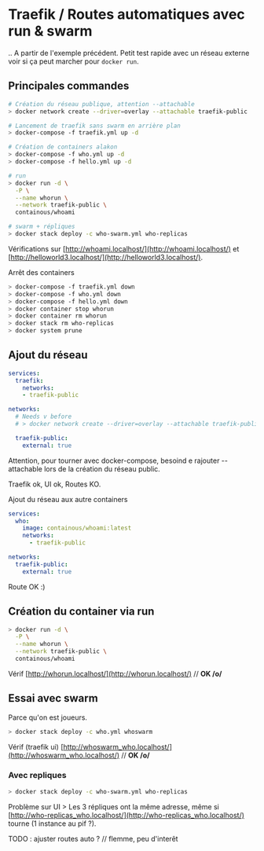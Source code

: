 # Traefik / Routes automatiques avec run & swarm

.. A partir de l'exemple précédent. Petit test rapide avec un réseau externe voir si ça peut marcher pour `docker run`.

## Principales commandes

```bash
# Création du réseau publique, attention --attachable
> docker network create --driver=overlay --attachable traefik-public

# Lancement de traefik sans swarm en arrière plan
> docker-compose -f traefik.yml up -d

# Création de containers alakon
> docker-compose -f who.yml up -d
> docker-compose -f hello.yml up -d

# run
> docker run -d \
  -P \
  --name whorun \
  --network traefik-public \
  containous/whoami

# swarm + répliques
> docker stack deploy -c who-swarm.yml who-replicas
```

Vérifications sur [http://whoami.localhost/](http://whoami.localhost/) et [http://helloworld3.localhost/](http://helloworld3.localhost/).

Arrêt des containers

```bash
> docker-compose -f traefik.yml down
> docker-compose -f who.yml down
> docker-compose -f hello.yml down
> docker container stop whorun
> docker container rm whorun
> docker stack rm who-replicas
> docker system prune
```

## Ajout du réseau

```yml
services:
  traefik:
    networks:
    - traefik-public

networks:
  # Needs v before
  # > docker network create --driver=overlay --attachable traefik-public

  traefik-public:
    external: true
```

Attention, pour tourner avec docker-compose, besoind e rajouter --attachable lors de la création du réseau public.

Traefik ok, UI ok, Routes KO.

Ajout du réseau aux autre containers

```yml
services:
  who:
    image: containous/whoami:latest
    networks:
      - traefik-public

networks:
  traefik-public:
    external: true
```

Route OK :)

## Création du container via run

```bash
> docker run -d \
  -P \
  --name whorun \
  --network traefik-public \
  containous/whoami
```

Vérif [http://whorun.localhost/](http://whorun.localhost/) // **OK /o/**

## Essai avec swarm

Parce qu'on est joueurs.

```bash
> docker stack deploy -c who.yml whoswarm
```

Vérif (traefik ui) [http://whoswarm_who.localhost/](http://whoswarm_who.localhost/) // **OK /o/**

### Avec repliques

```bash
> docker stack deploy -c who-swarm.yml who-replicas
```

Problème sur UI > Les 3 répliques ont la même adresse, même si [http://who-replicas_who.localhost/](http://who-replicas_who.localhost/) tourne (1 instance au pif ?).

TODO : ajuster routes auto ? // flemme, peu d'interêt
